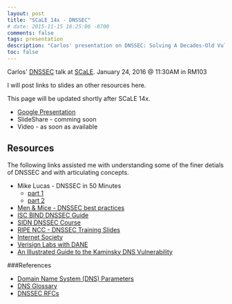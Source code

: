 ```yaml
---
layout: post
title: "SCaLE 14x - DNSSEC"
# date: 2015-11-15 16:25:06 -0700
comments: false
tags: presentation
description: "Carlos' presentation on DNSSEC: Solving A Decades-Old Vulnerability"
toc: false
---
```

Carlos' [DNSSEC](https://www.socallinuxexpo.org/scale/14x/presentations/dnssec) talk at [SCaLE](https://www.socallinuxexpo.org/). January 24, 2016 @ 11:30AM in RM103

I will post links to slides an other resources here.

This page will be updated shortly after SCaLE 14x.


- [Google Presentation](https://docs.google.com/presentation/d/1tdjpQ4-ezdyihRLQM0rPZAox98Eimow-ZGXtkOyvyR4/edit?usp=sharing)
- SlideShare - comming soon
- Video - as soon as available

## Resources
The following links assisted me with understanding some of the finer detials of DNSSEC and with articulating concepts.

- Mike Lucas - DNSSEC in 50 Minutes
  - [part 1](https://www.youtube.com/watch?v=lY6HgZmAfqc)
  - [part 2](https://www.youtube.com/watch?v=Hm93GhenqXo)
- [Men & Mice - DNSSEC best practices](https://www.menandmice.com/resources/educational-resources/webinars/dnssec-best-practices-webinar/)
- [ISC BIND DNSSEC Guide](http://users.isc.org/~jreed/dnssec-guide/dnssec-guide.html)
- [SIDN DNSSEC Course](http://www.dnsseccursus.nl/)
- [RIPE NCC - DNSSEC Training Slides](https://www.ripe.net/support/training/material/dnssec-training-course/DNSSEC-Slides-Single.pdf)
- [Internet Society](http://www.internetsociety.org/deploy360/dnssec/)
- [Verisign Labs with DANE](http://www.verisign.com/en_US/innovation/verisign-labs/dane-protocol/index.xhtml)
- [An Illustrated Guide to the Kaminsky DNS Vulnerability](http://unixwiz.net/techtips/iguide-kaminsky-dns-vuln.html)

###References

- [Domain Name System (DNS) Parameters](http://www.iana.org/assignments/dns-parameters/dns-parameters.xhtml)
- [DNS Glossary](http://www.menandmice.com/support-training/support-center/knowledgehub/dns-glossary/)
- [DNSSEC RFCs](https://www.icann.org/resources/pages/standards-2012-02-25-en)
